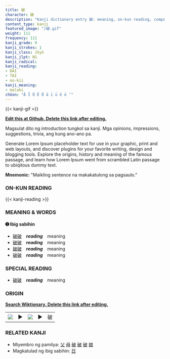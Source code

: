 ```yaml
---
title: 破
character: 破
description: "Kanji dictionary entry 破: meaning, on-kun reading, compounds, origin, related kanji"
content_type: kanji
featured_image: "/破.gif"
weight: 111
frequency: 111
kanji_grade: 9
kanji_strokes: 1
kanji_class: Jōyō
kanji_jlpt: N1
kanji_radical: 
kanji_reading: 
- DAI
- TAI
- oo-kii
kanji_meaning:
- malaki
chōon: "Ā Ī Ū Ē Ō ā ī ū ē ō ’"
---
```

[//]: # (Don't edit the line below. Kanji animated GIF code is automatically generated.)
{{< kanji-gif >}}

[//]: # (Edit below this line.)

**[Edit this at Github. Delete this link after editing.](https://github.com/tim0g/tim/tree/main/content/kanji/破/index.md)**

Magsulat dito ng introduction tungkol sa kanji. Mga opinions, impressions, suggestions, trivia, ang kung ano-ano pa.

Generate Lorem Ipsum placeholder text for use in your graphic, print and web layouts, and discover plugins for your favorite writing, design and blogging tools. Explore the origins, history and meaning of the famous passage, and learn how Lorem Ipsum went from scrambled Latin passage to ubiqitous dummy text.
 
**Mnemonic:** "Maikling sentence na makakatulong sa pagsaulo."

### ON-KUN READING

[//]: # (Don't edit the line below. ON-KUN READING code is automatically generated.)
{{< kanji-reading >}}

### MEANING & WORDS

#### ➊ **Ibig sabihin**
  - [破](../破)[破](../破)　***reading***　meaning
  - [破](../破)[破](../破)　***reading***　meaning
  - [破](../破)[破](../破)　***reading***　meaning
  - [破](../破)[破](../破)　***reading***　meaning

### SPECIAL READING
  - [破](../破)[破](../破)　***reading***　meaning

### ORIGIN

**[Search Wiktionary. Delete this link after editing.](https://wiktionary.org/wiki/破)**
<table class="kanji-table"><tr><td>
<img src="60px-破-bronze.svg.png">
</td><td>▶</td><td>
<img src="60px-破-oracle.svg.png">
</td><td>▶</td>
<td class="kanji-origin">破</td>
</tr></table>

### RELATED KANJI
- Miyembro ng pamilya: [父](../父) [母](../母) [破](../破) [破](../破) [破](../破) [娘](../娘)
- Magkatulad ng ibig sabihin: [日](../日)
